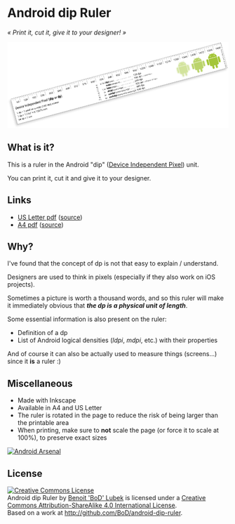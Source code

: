 # Android dip Ruler
*« Print it, cut it, give it to your designer! »*

![Android dip Ruler!](https://raw.githubusercontent.com/BoD/android-dip-ruler/master/illus.png?2 "Android dip Ruler!")


## What is it?
This is a ruler in the Android "dip" ([Device Independent Pixel](http://en.wikipedia.org/wiki/Units_of_measurement)) unit.

You can print it, cut it and give it to your designer.


## Links
- [US Letter pdf](https://github.com/BoD/android-dip-ruler/releases/download/v1.1.0/android_dip_ruler-1.1.0-usletter.pdf) ([source](https://raw.githubusercontent.com/BoD/android-dip-ruler/master/android_dip_ruler-usletter.svg))
- [A4 pdf](https://github.com/BoD/android-dip-ruler/releases/download/v1.1.0/android_dip_ruler-1.1.0-a4.pdf) ([source](https://raw.githubusercontent.com/BoD/android-dip-ruler/master/android_dip_ruler-a4.svg))


## Why?
I've found that the concept of dp is not that easy to explain / understand.

Designers are used to think in pixels (especially if they also work on iOS projects).

Sometimes a picture is worth a thousand words, and so this ruler will make it immediately obvious that ***the dp is a physical unit of length***.

Some essential information is also present on the ruler:
- Definition of a dp
- List of Android logical densities (*ldpi*, *mdpi*, etc.) with their properties

And of course it can also be actually used to measure things (screens…) since it **is** a ruler :)


## Miscellaneous

- Made with Inkscape
- Available in A4 and US Letter
- The ruler is rotated in the page to reduce the risk of being larger than the printable area
- When printing, make sure to **not** scale the page (or force it to scale at 100%), to preserve exact sizes

[![Android Arsenal](https://img.shields.io/badge/Android%20Arsenal-android--dip--ruler-green.svg?style=flat)](https://android-arsenal.com/details/1/1944)


## License
<a rel="license" href="http://creativecommons.org/licenses/by-sa/4.0/"><img alt="Creative Commons License" style="border-width:0" src="https://i.creativecommons.org/l/by-sa/4.0/88x31.png" /></a><br /><span xmlns:dct="http://purl.org/dc/terms/" href="http://purl.org/dc/dcmitype/StillImage" property="dct:title" rel="dct:type">Android dip Ruler</span> by <a xmlns:cc="http://creativecommons.org/ns#" href="http://JRAF.org" property="cc:attributionName" rel="cc:attributionURL">Benoit 'BoD' Lubek</a> is licensed under a <a rel="license" href="http://creativecommons.org/licenses/by-sa/4.0/">Creative Commons Attribution-ShareAlike 4.0 International License</a>.<br />Based on a work at <a xmlns:dct="http://purl.org/dc/terms/" href="http://github.com/BoD/Android-dip-Ruler" rel="dct:source">http://github.com/BoD/android-dip-ruler</a>.
